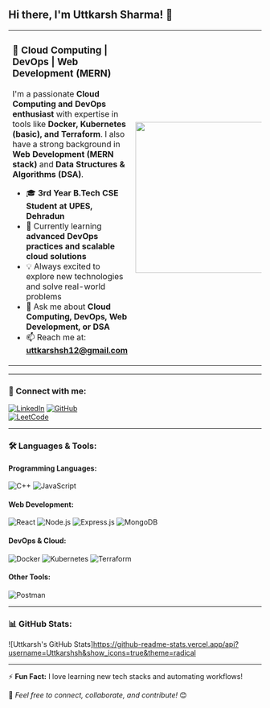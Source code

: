 ## Hi there, I'm Uttkarsh Sharma! 👋

<table>
<tr>
<td>

### 🚀 Cloud Computing | DevOps | Web Development (MERN)

I'm a passionate **Cloud Computing and DevOps enthusiast** with expertise in tools like **Docker, Kubernetes (basic), and Terraform**. I also have a strong background in **Web Development (MERN stack)** and **Data Structures & Algorithms (DSA)**.

- 🎓 **3rd Year B.Tech CSE Student at UPES, Dehradun**
- 🌱 Currently learning **advanced DevOps practices and scalable cloud solutions**
- 💡 Always excited to explore new technologies and solve real-world problems
- 💬 Ask me about **Cloud Computing, DevOps, Web Development, or DSA**
- 📫 Reach me at: **uttkarshsh12@gmail.com**

</td>
<td>
<img src="https://strangebee.com/wp-content/uploads/2024/08/AWS-Azure2-opt.gif" width="300" />
</td>
</tr>
</table>

---

### 🔗 Connect with me:
[![LinkedIn](https://img.shields.io/badge/LinkedIn-blue?style=for-the-badge&logo=linkedin&logoColor=white&link=https://www.linkedin.com/in/uttkarsh-sharma16/)](https://www.linkedin.com/in/uttkarsh-sharma16/)
[![GitHub](https://img.shields.io/badge/GitHub-black?style=for-the-badge&logo=github)](https://github.com/UttkarshSharma)  
[![LeetCode](https://img.shields.io/badge/LeetCode-orange?style=for-the-badge&logo=leetcode&logoColor=white&link=https://leetcode.com/u/Uttkarsh_16/)](https://leetcode.com/u/Uttkarsh_16/)

---

### 🛠 Languages & Tools:

#### **Programming Languages:**
![C++](https://img.shields.io/badge/C++-blue?style=for-the-badge&logo=c%2B%2B&logoColor=white&size=large)
![JavaScript](https://img.shields.io/badge/JavaScript-yellow?style=for-the-badge&logo=javascript&logoColor=white&size=large)

#### **Web Development:**
![React](https://img.shields.io/badge/React-blue?style=for-the-badge&logo=react&logoColor=white&size=large)
![Node.js](https://img.shields.io/badge/Node.js-green?style=for-the-badge&logo=node.js&logoColor=white&size=large)
![Express.js](https://img.shields.io/badge/Express.js-lightgrey?style=for-the-badge&logo=express&logoColor=white&size=large)
![MongoDB](https://img.shields.io/badge/MongoDB-darkgreen?style=for-the-badge&logo=mongodb&logoColor=white&size=large)

#### **DevOps & Cloud:**
![Docker](https://img.shields.io/badge/Docker-blue?style=for-the-badge&logo=docker&logoColor=white&size=large)
![Kubernetes](https://img.shields.io/badge/Kubernetes-blue?style=for-the-badge&logo=kubernetes&logoColor=white&size=large)
![Terraform](https://img.shields.io/badge/Terraform-purple?style=for-the-badge&logo=terraform&logoColor=white&size=large)

#### **Other Tools:**
![Postman](https://img.shields.io/badge/Postman-orange?style=for-the-badge&logo=postman&logoColor=white&size=large)

---

### 📊 GitHub Stats:
![Uttkarsh's GitHub Stats]https://github-readme-stats.vercel.app/api?username=Uttkarshsh&show_icons=true&theme=radical 

---

⚡ **Fun Fact:** I love learning new tech stacks and automating workflows!

📌 _Feel free to connect, collaborate, and contribute!_ 😊
